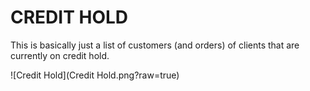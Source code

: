 # CREDIT HOLD #
This is basically just a list of customers (and orders) of clients that are currently on credit hold.

![Credit Hold](Credit Hold.png?raw=true)